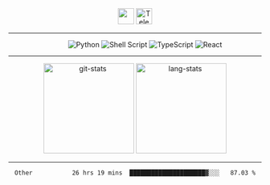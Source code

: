 <div align="center">
  <img height="32" src="https://readme-typing-svg.herokuapp.com?font=anonymous-pro&color=%2324F726&center=true&lines=Hi%2C+I'm+Stephan+Yorchenko;Frontend+developer+at+Tochka">
  <a href="https://t.me/StephanYorchenko">
    <img width="32" alt="Telegram logo" src="https://upload.wikimedia.org/wikipedia/commons/thumb/8/82/Telegram_logo.svg/512px-Telegram_logo.svg.png">
  </a>
</div>
<hr/>
<div align="center">
  <dl align="center">
     <dd>
      <img alt="Python" src="https://img.shields.io/badge/python-3670A0?style=for-the-badge&logo=python&logoColor=ffdd54">
      <img alt="Shell Script" src="https://img.shields.io/badge/shell_script-%23121011.svg?style=for-the-badge&logo=gnu-bash&logoColor=white">
      <img alt="TypeScript" src="https://img.shields.io/badge/typescript-%23007ACC.svg?style=for-the-badge&logo=typescript&logoColor=white">
      <img alt="React" src="https://img.shields.io/badge/react-%2320232a.svg?style=for-the-badge&logo=react&logoColor=%2361DAFB">
      </dd>
  </dl>
</div>
<hr/>

<!-- <div align="center">
  <details>
    <summary>💪 <strong>Stats</strong></summary>
      <img src="https://github.r2v.ch/codewars?user=StephanYorchenko&top_languages=true" alt="codewars stats">
  </details>
</div>
<hr/> -->
<div align="center">
<img height="180em" src="https://github-readme-stats.vercel.app/api?username=StephanYorchenko&show_icons=true&count_private=true&theme=gotham" alt="git-stats">
<img height="180em" src="https://github-readme-stats.vercel.app/api/top-langs/?username=StephanYorchenko&theme=gotham&layout=compact&q=4" alt="lang-stats">
</div>

<hr/>

<div align="center">
<!--START_SECTION:waka-->

```text
Other           26 hrs 19 mins  █████████████████████▓░░░   87.03 %
```

<!--END_SECTION:waka-->
</div>
